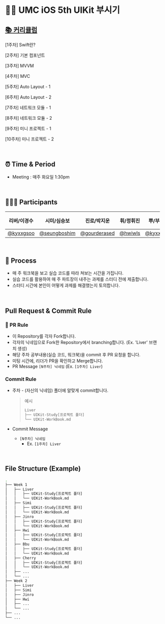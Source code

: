 # 👊🏻 UMC iOS 5th UIKit 부시기

## <a href="https://www.notion.so/UIKit-42fd7d28ed664ec9a7c040d46cb3de35">📚 커리큘럼</a>

[1주차] Swift란?

[2주차] 기본 컴포넌트

[3주차] MVVM

[4주차] MVC

[5주차] Auto Layout - 1

[6주차] Auto Layout - 2

[7주차] 네트워크 모듈 - 1

[8주차] 네트워크 모듈 - 2

[9주차] 미니 프로젝트 - 1

[10주차] 미니 프로젝트 - 2

<br/>

## ⏰ Time & Period

- Meeting : 매주 화요일 1:30pm

<br/>

## 🧑🏻‍💻 Participants

|리버/이경수|시미/심승보|진로/박지운|휘/정휘진|뿌/부준혁|체리/이희주|
|:----:|:----:|:----:|:----:|:----:|:----:|
|<a href="https://github.com/kyxxgsoo">@kyxxgsoo</a>|<a href="https://github.com/seungboshim">@seungboshim</a>|<a href="https://github.com/gourderased">@gourderased</a>|<a href="https://github.com/hwiwls">@hwiwls</a>|<a href="https://github.com/kyxxgsoo">@kyxxgsoo</a>|<a href="https://github.com/hj1487">@hj1487</a>|

<br/>

## 📖 Process
- 매 주 워크북을 보고 실습 코드를 따라 쳐보는 시간을 가집니다.
- 실습 코드를 활용하여 매 주 파트장이 내주는 과제를 스터디 전에 제출합니다.
- 스터디 시간에 본인이 어떻게 과제를 해결했는지 토의합니다.


<br/>

## Pull Request & Commit Rule


### 📌 PR Rule

- 이 Repository를 각자 Fork합니다.
- 각자의 닉네임으로 Fork한 Repository에서 branching합니다. (Ex. 'Liver' 브랜치 생성)
- 해당 주차 공부내용(실습 코드, 워크북)을 commit 후 PR 요청을 합니다.
- 미팅 시간에, 리더가 PR을 확인하고 Merge합니다.
- PR Message
  `[N주차] 닉네임` (Ex. `[1주차] Liver`)

### Commit Rule

- 주차 - (자신의 닉네임) 폴더에 알맞게 commit합니다.

  > 예시
  >
  > ```bash
  > Liver
  > ├── UIKit-Study[프로젝트 폴더]
  > └── UIKit-WorkBook.md   
  > ```

- Commit Message
  - `[N주차] 닉네임`
     - Ex. `[1주차] Liver`

<br />

## File Structure (Example)

```bash
.
├── Week 1
│   ├── Liver
│   │   ├── UIKit-Study[프로젝트 폴더]
│   │   └── UIKit-WorkBook.md
│   ├── Simi
│   │   ├── UIKit-Study[프로젝트 폴더]
│   │   └── UIKit-WorkBook.md
│   ├── Jinro
│   │   ├── UIKit-Study[프로젝트 폴더]
│   │   └── UIKit-WorkBook.md
│   ├── Hwi
│   │   ├── UIKit-Study[프로젝트 폴더]
│   │   └── UIKit-WorkBook.md
│   ├── Bbu
│   │   ├── UIKit-Study[프로젝트 폴더]
│   │   └── UIKit-WorkBook.md
│   ├── Cherry
│   │   ├── UIKit-Study[프로젝트 폴더]
│   │   └── UIKit-WorkBook.md
│   ├── ...
│   └── ...
├── Week 2
│   ├── Liver
│   ├── Simi
│   ├── Jinro
│   ├── Hwi
│   ├── ...
│   └── ...
├── ...
└── ...

```

<br/>
